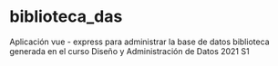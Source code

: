 # biblioteca_das
Aplicación vue - express para administrar la base de datos biblioteca generada en el curso Diseño y Administración de Datos 2021 S1
